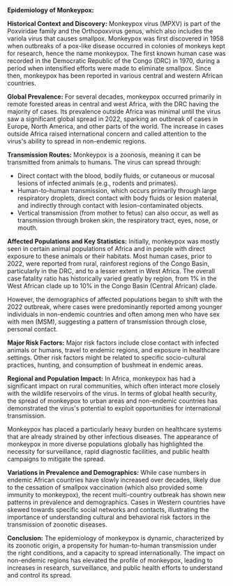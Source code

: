 **Epidemiology of Monkeypox:**

**Historical Context and Discovery:**
Monkeypox virus (MPXV) is part of the Poxviridae family and the Orthopoxvirus genus, which also includes the variola virus that causes smallpox. Monkeypox was first discovered in 1958 when outbreaks of a pox-like disease occurred in colonies of monkeys kept for research, hence the name monkeypox. The first known human case was recorded in the Democratic Republic of the Congo (DRC) in 1970, during a period when intensified efforts were made to eliminate smallpox. Since then, monkeypox has been reported in various central and western African countries.

**Global Prevalence:**
For several decades, monkeypox occurred primarily in remote forested areas in central and west Africa, with the DRC having the majority of cases. Its prevalence outside Africa was minimal until the virus saw a significant global spread in 2022, sparking an outbreak of cases in Europe, North America, and other parts of the world. The increase in cases outside Africa raised international concern and called attention to the virus's ability to spread in non-endemic regions.

**Transmission Routes:**
Monkeypox is a zoonosis, meaning it can be transmitted from animals to humans. The virus can spread through:

- Direct contact with the blood, bodily fluids, or cutaneous or mucosal lesions of infected animals (e.g., rodents and primates).
- Human-to-human transmission, which occurs primarily through large respiratory droplets, direct contact with body fluids or lesion material, and indirectly through contact with lesion-contaminated objects.
- Vertical transmission (from mother to fetus) can also occur, as well as transmission through broken skin, the respiratory tract, eyes, nose, or mouth.

**Affected Populations and Key Statistics:**
Initially, monkeypox was mostly seen in certain animal populations of Africa and in people with direct exposure to these animals or their habitats. Most human cases, prior to 2022, were reported from rural, rainforest regions of the Congo Basin, particularly in the DRC, and to a lesser extent in West Africa. The overall case fatality ratio has historically varied greatly by region, from 1% in the West African clade up to 10% in the Congo Basin (Central African) clade.

However, the demographics of affected populations began to shift with the 2022 outbreak, where cases were predominantly reported among younger individuals in non-endemic countries and often among men who have sex with men (MSM), suggesting a pattern of transmission through close, personal contact.

**Major Risk Factors:**
Major risk factors include close contact with infected animals or humans, travel to endemic regions, and exposure in healthcare settings. Other risk factors might be related to specific socio-cultural practices, hunting, and consumption of bushmeat in endemic areas.

**Regional and Population Impact:**
In Africa, monkeypox has had a significant impact on rural communities, which often interact more closely with the wildlife reservoirs of the virus. In terms of global health security, the spread of monkeypox to urban areas and non-endemic countries has demonstrated the virus's potential to exploit opportunities for international transmission.

Monkeypox has placed a particularly heavy burden on healthcare systems that are already strained by other infectious diseases. The appearance of monkeypox in more diverse populations globally has highlighted the necessity for surveillance, rapid diagnostic facilities, and public health campaigns to mitigate the spread.

**Variations in Prevalence and Demographics:**
While case numbers in endemic African countries have slowly increased over decades, likely due to the cessation of smallpox vaccination (which also provided some immunity to monkeypox), the recent multi-country outbreak has shown new patterns in prevalence and demographics. Cases in Western countries have skewed towards specific social networks and contacts, illustrating the importance of understanding cultural and behavioral risk factors in the transmission of zoonotic diseases.

**Conclusion:**
The epidemiology of monkeypox is dynamic, characterized by its zoonotic origin, a propensity for human-to-human transmission under the right conditions, and a capacity to spread internationally. The impact on non-endemic regions has elevated the profile of monkeypox, leading to increases in research, surveillance, and public health efforts to understand and control its spread.